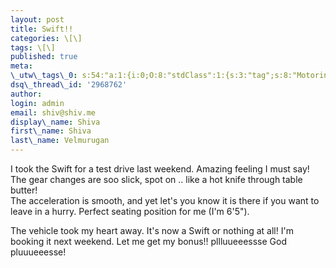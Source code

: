 ```yaml
---
layout: post
title: Swift!!
categories: \[\]
tags: \[\]
published: true
meta:
\_utw\_tags\_0: s:54:"a:1:{i:0;O:8:"stdClass":1:{s:3:"tag";s:8:"Motoring";}}";
dsq\_thread\_id: '2968762'
author:
login: admin
email: shiv@shiv.me
display\_name: Shiva
first\_name: Shiva
last\_name: Velmurugan
---
```


I took the Swift for a test drive last weekend. Amazing feeling I must say! The gear changes are soo slick, spot on .. like a hot knife through table butter!  
The acceleration is smooth, and yet let's you know it is there if you want to leave in a hurry. Perfect seating position for me (I'm 6'5").

The vehicle took my heart away. It's now a Swift or nothing at all! I'm booking it next weekend. Let me get my bonus!! pllluueeessse God pluuueeesse!